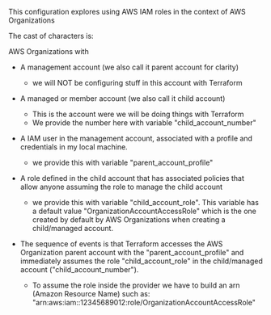  This configuration explores using AWS IAM roles in the context of AWS Organizations

 The cast of characters is:

 AWS Organizations with
 - A management account (we also call it parent account for clarity)
    - we will NOT be configuring stuff in this account with Terraform
 - A managed or member account (we also call it child account)
    - This is the account were we will be doing things with Terraform
    - We provide the number here with variable "child_account_number"

- A IAM user in the management account,  associated with a profile and credentials in my local machine.
    - we provide this with variable "parent_account_profile"

- A role defined in the child account that has associated policies that allow anyone assuming the role to manage the child account
    - we provide this with variable "child_account_role".  This variable has a default value "OrganizationAccountAccessRole" which is the one created by default by AWS Organizations when creating a child/managed account.

- The sequence of events is that Terraform accesses the AWS Organization parent account with the "parent_account_profile" and immediately assumes the role "child_account_role" in the child/managed account ("child_account_number").   
    - To assume the role inside the provider we have to build an arn (Amazon Resource Name) such as: "arn:aws:iam::12345689012:role/OrganizationAccountAccessRole"